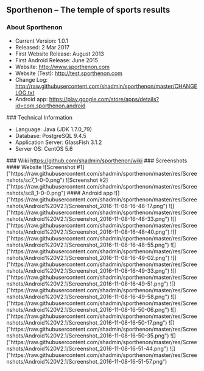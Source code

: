 ## Sporthenon – The temple of sports results
### About Sporthenon
<ul>
<li>Current Version: 1.0.1</li>
<li>Released: 2 Mar 2017</li>
<li>First Website Release: August 2013</li>
<li>First Android Release: June 2015</li>
<li>Website: <a href="http://www.sporthenon.com/">http://www.sporthenon.com</a></li>
<li>Website (Test): <a href="http://test.sporthenon.com">http://test.sporthenon.com</a></li>
<li>Change Log: <a href="http://raw.githubusercontent.com/shadmin/sporthenon/master/CHANGELOG.txt">http://raw.githubusercontent.com/shadmin/sporthenon/master/CHANGELOG.txt</a></li>
<li>Android app: <a href="https://play.google.com/store/apps/details?id=com.sporthenon.android">https://play.google.com/store/apps/details?id=com.sporthenon.android</a></li>
</ul>
### Technical Information
<ul>
<li>Language: Java (JDK 1.7.0_79)</li>
<li>Database: PostgreSQL 9.4.5</li>
<li>Application Server: GlassFish 3.1.2</li>
<li>Server OS: CentOS 5.6</li>
</ul>
### Wiki
<a href="https://github.com/shadmin/sporthenon/wiki">https://github.com/shadmin/sporthenon/wiki</a>
### Screenshots
#### Website
![Screenshot #1]("https://raw.githubusercontent.com/shadmin/sporthenon/master/res/Screenshots/sc7_1-0-0.png")
![Screenshot #2]("https://raw.githubusercontent.com/shadmin/sporthenon/master/res/Screenshots/sc8_1-0-0.png")
#### Android app
![]("https://raw.githubusercontent.com/shadmin/sporthenon/master/res/Screenshots/Android%20V2.1/Screenshot_2016-11-08-16-48-17.png")
![]("https://raw.githubusercontent.com/shadmin/sporthenon/master/res/Screenshots/Android%20V2.1/Screenshot_2016-11-08-16-48-33.png")
![]("https://raw.githubusercontent.com/shadmin/sporthenon/master/res/Screenshots/Android%20V2.1/Screenshot_2016-11-08-16-48-40.png")
![]("https://raw.githubusercontent.com/shadmin/sporthenon/master/res/Screenshots/Android%20V2.1/Screenshot_2016-11-08-16-48-55.png")
![]("https://raw.githubusercontent.com/shadmin/sporthenon/master/res/Screenshots/Android%20V2.1/Screenshot_2016-11-08-16-49-02.png")
![]("https://raw.githubusercontent.com/shadmin/sporthenon/master/res/Screenshots/Android%20V2.1/Screenshot_2016-11-08-16-49-33.png")
![]("https://raw.githubusercontent.com/shadmin/sporthenon/master/res/Screenshots/Android%20V2.1/Screenshot_2016-11-08-16-49-51.png")
![]("https://raw.githubusercontent.com/shadmin/sporthenon/master/res/Screenshots/Android%20V2.1/Screenshot_2016-11-08-16-49-58.png")
![]("https://raw.githubusercontent.com/shadmin/sporthenon/master/res/Screenshots/Android%20V2.1/Screenshot_2016-11-08-16-50-06.png")
![]("https://raw.githubusercontent.com/shadmin/sporthenon/master/res/Screenshots/Android%20V2.1/Screenshot_2016-11-08-16-50-17.png")
![]("https://raw.githubusercontent.com/shadmin/sporthenon/master/res/Screenshots/Android%20V2.1/Screenshot_2016-11-08-16-50-35.png")
![]("https://raw.githubusercontent.com/shadmin/sporthenon/master/res/Screenshots/Android%20V2.1/Screenshot_2016-11-08-16-51-44.png")
![]("https://raw.githubusercontent.com/shadmin/sporthenon/master/res/Screenshots/Android%20V2.1/Screenshot_2016-11-08-16-51-57.png")
